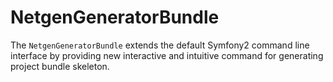 NetgenGeneratorBundle
=====================

The `NetgenGeneratorBundle` extends the default Symfony2 command line
interface by providing new interactive and intuitive command for generating
project bundle skeleton.
